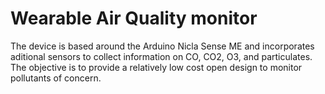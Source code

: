 # Wearable Air Quality monitor
The device is based around the Arduino Nicla Sense ME  and incorporates aditional sensors to collect information on CO, CO2, O3, and particulates. The objective is to provide a relatively low cost open design to monitor pollutants of concern.
